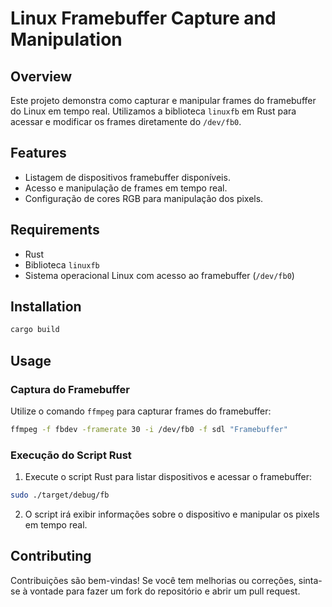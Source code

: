 # Linux Framebuffer Capture and Manipulation

## Overview

Este projeto demonstra como capturar e manipular frames do framebuffer do Linux em tempo real. Utilizamos a biblioteca `linuxfb` em Rust para acessar e modificar os frames diretamente do `/dev/fb0`.

## Features

- Listagem de dispositivos framebuffer disponíveis.
- Acesso e manipulação de frames em tempo real.
- Configuração de cores RGB para manipulação dos pixels.

## Requirements

- Rust
- Biblioteca `linuxfb`
- Sistema operacional Linux com acesso ao framebuffer (`/dev/fb0`)

## Installation

```bash
cargo build
```

## Usage

### Captura do Framebuffer

Utilize o comando `ffmpeg` para capturar frames do framebuffer:

```bash
ffmpeg -f fbdev -framerate 30 -i /dev/fb0 -f sdl "Framebuffer"
```

### Execução do Script Rust

1. Execute o script Rust para listar dispositivos e acessar o framebuffer:
```bash
sudo ./target/debug/fb
```
2. O script irá exibir informações sobre o dispositivo e manipular os pixels em tempo real.

## Contributing

Contribuições são bem-vindas! Se você tem melhorias ou correções, sinta-se à vontade para fazer um fork do repositório e abrir um pull request.